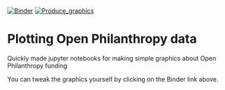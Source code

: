 [![Binder](https://mybinder.org/badge_logo.svg)](https://mybinder.org/v2/gh/vlipiainen/openphil-analysis-graphics/HEAD) [![Produce_graphics](https://github.com/vlipiainen/openphil-analysis-graphics/actions/workflows/produce_graphics.yml/badge.svg)](https://github.com/vlipiainen/openphil-analysis-graphics/actions/workflows/produce_graphics.yml)

# Plotting Open Philanthropy data

Quickly made jupyter notebooks for making simple graphics about Open Philanthropy funding

You can tweak the graphics yourself by clicking on the Binder link above.
